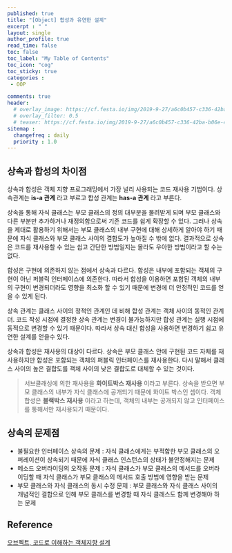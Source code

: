 ```yaml
---
published: true
title: "[Object] 합성과 유연한 설계"
excerpt : " "
layout: single
author_profile: true
read_time: false
toc: false
toc_label: "My Table of Contents"
toc_icon: "cog"
toc_sticky: true
categories :
 - OOP

comments: true
header:
  # overlay_image: https://cf.festa.io/img/2019-9-27/a6c0b457-c336-42ba-b06e-462de90ada91.jpg
  # overlay_filter: 0.5
  # teaser: https://cf.festa.io/img/2019-9-27/a6c0b457-c336-42ba-b06e-462de90ada91.jpg
sitemap :
  changefreq : daily
  priority : 1.0
---
```


## 상속과 합성의 차이점

상속과 합성은 객체 지향 프로그래밍에서 가장 널리 사용되는 코드 재사용 기법이다. 상속관계는 __is-a 관계__ 라고 부르고 합성 관계는 __has-a 관계__ 라고 부른다.  
  
상속을 통해 자식 클래스는 부모 클래스의 정의 대부분을 물려받게 되며 부모 클래스와 다른 부분만 추가하거나 재정의함으로써 기존 코드를 쉽게 확장할 수 있다. 그러나 상속을 제대로 활용하기 위해서는 부모 클래스의 내부 구현에 대해 상세하게 알아야 하기 때문에 자식 클래스와 부모 클래스 사이의 결합도가 높아질 수 밖에 없다. 결과적으로 상속은 코드를 재사용할 수 있는 쉽고 간단한 방법일지는 몰라도 우아한 방법이라고 할 수는 없다.  

합성은 구현에 의존하지 않는 점에서 상속과 다르다. 합성은 내부에 포함되는 객체의 구현이 아닌 퍼블릭 인터페이스에 의존한다. 따라서 합성을 이용하면 포함된 객체의 내부의 구현이 변경되더라도 영향을 최소화 할 수 있기 때문에 변경에 더 안정적인 코드를 얻을 수 있게 된다.  

상속 관계는 클래스 사이의 정적인 관계인 데 비해 합성 관계는 객체 사이의 동적인 관계더. 코드 작성 시점에 결정한 상속 관계는 변경이 불가능하지만 합성 관계는 실행 시점에 동적으로 변경할 수 있기 때문이다. 따라서 상속 대신 합성을 사용하면 변경하기 쉽고 유연한 설계를 얻을수 있다.  

상속과 합성은 재사용의 대상이 다르다. 상속은 부모 클래스 안에 구현된 코드 자체를 재사용하지만 합성은 포함되는 객체의 퍼블릭 인터페이스를 재사용한다. 다시 말해서 클래스 사이의 높은 결합도를 객체 사이의 낮은 결합도로 대체할 수 있는 것이다.

> 서브클래싱에 의한 재사용을 __화이트박스 재사용__ 이라고 부른다. 상속을 받으면 부모 클래스의 내부가 자식 클래스에 공개되기 때문에 화이트 박스인 셈이다. 객체 합성은 __블랙박스 재사용__ 이라고 하는데, 객체의 내부는 공개되지 않고 인터페이스를 통해서만 재사용되기 때문이다.

## 상속의 문제점

- 불필요한 인터페이스 상속의 문제 : 자식 클래스에게는 부적합한 부모 클래스의 오퍼레이션이 상속되기 때문에 자식 클래스 인스턴스의 상태가 불안정해지는 문제
- 메소드 오버라이딩의 오작동 문제 : 자식 클래스가 부모 클래스의 메서드를 오버라이딩할 때 자식 클래스가 부모 클래스의 메서드 호출 방법에 영향을 받는 문제
- 부모 클래스와 자식 클래스의 동시 수정 문제 : 부모 클래스와 자식 클래스 사이의 개념적인 결합으로 인해 부모 클래스를 변경할 때 자식 클래스도 함께 변경해야 하는 문제
  
## Reference

[오브젝트, 코드로 이해하는 객체지향 설계](http://www.yes24.com/Product/Goods/74219491)